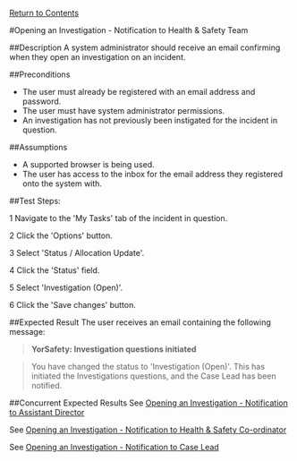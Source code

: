 [Return to Contents](https://github.com/infojam-james/test-cases/blob/master/Contents.md)

#Opening an Investigation - Notification to Health & Safety Team

##Description
A system administrator should receive an email confirming when they open an investigation on an incident.

##Preconditions 
+ The user must already be registered with an email address and password.
+ The user must have system administrator permissions.
+ An investigation has not previously been instigated for the incident in question.

##Assumptions
+ A supported browser is being used.
+ The user has access to the inbox for the email address they registered onto the system with.

##Test Steps:

1 Navigate to the 'My Tasks' tab of the incident in question.

2 Click the 'Options' button.

3 Select 'Status / Allocation Update'.

4 Click the 'Status' field.

5 Select 'Investigation (Open)'.

6 Click the 'Save changes' button.

##Expected Result
The user receives an email containing the following message:

>**YorSafety: Investigation questions initiated**

>You have changed the status to 'Investigation (Open)'.  This has initiated the Investigations questions, and the Case Lead has been notified.

##Concurrent Expected Results
See [Opening an Investigation - Notification to Assistant Director](https://github.com/infojam-james/test-cases/blob/master/Investigations/investigations-2.md)

See [Opening an Investigation - Notification to Health & Safety Co-ordinator](https://github.com/infojam-james/test-cases/blob/master/Investigations/investigations-4.md)

See [Opening an Investigation - Notification to Case Lead](https://github.com/infojam-james/test-cases/blob/master/Investigations/investigations-5.md)
